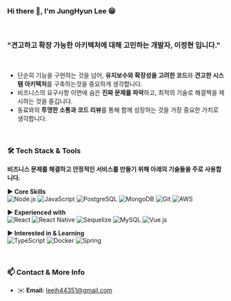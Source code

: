 ### Hi there 👋, I'm JungHyun Lee 😁

<br>

### "견고하고 확장 가능한 아키텍처에 대해 고민하는 개발자, 이정현 입니다."

<br>

- 단순히 기능을 구현하는 것을 넘어, **유지보수와 확장성을 고려한 코드**와 **견고한 시스템 아키텍처**를 구축하는것을 중요하게 생각합니다.
- 비즈니스의 요구사항 이면에 숨은 **진짜 문제를 파악**하고, 최적의 기술로 해결책을 제시하는 것을 즐깁니다.
- 동료와의 **투명한 소통과 코드 리뷰**를 통해 함께 성장하는 것을 가장 중요한 가치로 생각합니다.

<br>

### 🛠️ Tech Stack & Tools

**비즈니스 문제를 해결하고 안정적인 서비스를 만들기 위해 아래의 기술들을 주로 사용합니다.**

**▶︎ Core Skills**
<br>
![Node.js](https://img.shields.io/badge/Node.js-339933?style=for-the-badge&logo=node.dot.js&logoColor=white)
![JavaScript](https://img.shields.io/badge/JavaScript-F7DF1E?style=for-the-badge&logo=javascript&logoColor=black)
![PostgreSQL](https://img.shields.io/badge/PostgreSQL-4169E1?style=for-the-badge&logo=postgresql&logoColor=white)
![MongoDB](https://img.shields.io/badge/MongoDB-47A248?style=for-the-badge&logo=mongodb&logoColor=white)
![Git](https://img.shields.io/badge/Git-F05032?style=for-the-badge&logo=git&logoColor=white)
![AWS](https://img.shields.io/badge/AWS-232F3E?style=for-the-badge&logo=amazon-aws&logoColor=white)

**▶︎ Experienced with**
<br>
![React](https://img.shields.io/badge/React-61DAFB?style=for-the-badge&logo=react&logoColor=black)
![React Native](https://img.shields.io/badge/React_Native-61DAFB?style=for-the-badge&logo=react&logoColor=black)
![Sequelize](https://img.shields.io/badge/Sequelize-52B0E7?style=for-the-badge&logo=sequelize&logoColor=white)
![MySQL](https://img.shields.io/badge/MySQL-4479A1?style=for-the-badge&logo=mysql&logoColor=white)
![Vue.js](https://img.shields.io/badge/Vue.js-4FC08D?style=for-the-badge&logo=vue.dot.js&logoColor=white)


**▶︎ Interested in & Learning**
<br>
![TypeScript](https://img.shields.io/badge/TypeScript-3178C6?style=for-the-badge&logo=typescript&logoColor=white)
![Docker](https://img.shields.io/badge/Docker-2496ED?style=for-the-badge&logo=docker&logoColor=white)
![Spring](https://img.shields.io/badge/Spring-6DB33F?style=for-the-badge&logo=spring&logoColor=white)


<br>

### 📫 Contact & More Info

- ✉️ **Email:** leejh44351@gmail.com
